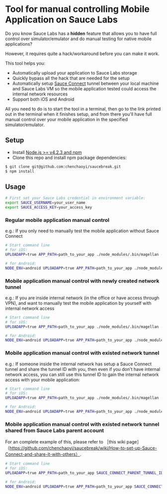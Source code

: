 # Tool for manual controlling Mobile Application on Sauce Labs

Do you know Sauce Labs has a **hidden** feature that allows you to have
full control over simulator/emulator and do
manual testing for native mobile applications?

However, it requires quite a hack/workaround before you can make it work.

This tool helps you:
- Automatically upload your application to Sauce Labs storage
- Quickly bypass all the hack that are needed for the setup
- Automatically setup [Sauce Connect](https://wiki.saucelabs.com/display/DOCS/Sauce+Connect+Proxy) tunnel between your local machine and Sauce Labs VM so the mobile application tested could access the internal network resources
- Support both iOS and Android

All you need to do is to start the tool in a terminal, then go to the link printed out in the terminal when it finishes setup, and from there you'll have full manual control over your mobile application in the specified simulator/emulator.

## Setup

* Install [Node.js >= v4.2.3 and npm](http://nodejs.org/)
* Clone this repo and install npm package dependencies:
```bash
$ git clone git@github.com:chenchaoyi/saucebreak.git
$ npm install
```

## Usage

```bash
# First set your Sauce Labs credential in environment variable:
export SAUCE_USERNAME=your_user_name
export SAUCE_ACCESS_KEY=your_access_key
```

### Regular mobile application manual control
e.g.: If you only need to manually test the mobile application without Sauce Connect

```bash
# Start command line
# for iOS:
UPLOADAPP=true APP_PATH=path_to_your_app ./node_modules/.bin/magellan --browsers=iphone_9_3_iOS_iPhone_Simulator

# for Android:
NODE_ENV=android UPLOADAPP=true APP_PATH=path_to_your_app ./node_modules/.bin/magellan --browsers=android_5_1_Linux_Android_Emulator
```

### Mobile application manual control with newly created network tunnel
e.g.: If you are inside internal network (in the office or have access through VPN), and want to manually test the mobile application by yourself with internal network access
```bash
# Start command line
# for iOS:
UPLOADAPP=true APP_PATH=path_to_your_app ./node_modules/.bin/magellan --browsers=iphone_9_3_iOS_iPhone_Simulator --create_tunnels

# for Android:
NODE_ENV=android UPLOADAPP=true APP_PATH=path_to_your_app ./node_modules/.bin/magellan --browsers=android_5_1_Linux_Android_Emulator --create_tunnels
```

### Mobile application manual control with existed network tunnel
e.g.: If someone inside the internal network has setup a Sauce Connect tunnel and share the tunnel ID with you, then even if you don't have internal network access, you can still use this tunnel ID to gain the internal network access with your mobile application:
```bash
# Start command line
# for iOS:
UPLOADAPP=true APP_PATH=path_to_your_app ./node_modules/.bin/magellan --browsers=iphone_9_3_iOS_iPhone_Simulator --sauce_tunnel_id=shared_tunnel_id

# for Android:
NODE_ENV=android UPLOADAPP=true APP_PATH=path_to_your_app ./node_modules/.bin/magellan --browsers=android_5_1_Linux_Android_Emulator --sauce_tunnel_id=shared_tunnel_id
```

### Mobile application manual control with existed network tunnel shared from Sauce Labs parent account
For an complete example of this, please refer to ［this wiki page］（https://github.com/chenchaoyi/saucebreak/wiki/How-to-set-up-Sauce-Connect-and-share-it-with-others）.
```bash
# Start command line
# for iOS:
UPLOADAPP=true APP_PATH=path_to_your_app SAUCE_CONNECT_PARENT_TUNNEL_ID=parent_sauce_labs_username ./node_modules/.bin/magellan --browsers=iphone_9_3_iOS_iPhone_Simulator --sauce_tunnel_id=shared_tunnel_id

# for Android:
NODE_ENV=android UPLOADAPP=true APP_PATH=path_to_your_app SAUCE_CONNECT_PARENT_TUNNEL_ID=parent_sauce_labs_username ./node_modules/.bin/magellan --browsers=android_5_1_Linux_Android_Emulator --sauce_tunnel_id=shared_tunnel_id
```

